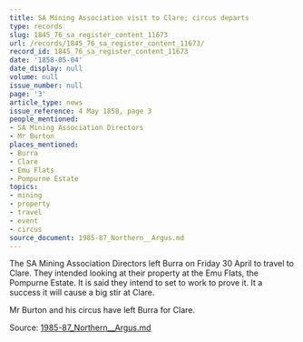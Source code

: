 ```yaml
---
title: SA Mining Association visit to Clare; circus departs
type: records
slug: 1845_76_sa_register_content_11673
url: /records/1845_76_sa_register_content_11673/
record_id: 1845_76_sa_register_content_11673
date: '1858-05-04'
date_display: null
volume: null
issue_number: null
page: '3'
article_type: news
issue_reference: 4 May 1858, page 3
people_mentioned:
- SA Mining Association Directors
- Mr Burton
places_mentioned:
- Burra
- Clare
- Emu Flats
- Pompurne Estate
topics:
- mining
- property
- travel
- event
- circus
source_document: 1985-87_Northern__Argus.md
---
```


The SA Mining Association Directors left Burra on Friday 30 April to travel to Clare.  They intended looking at their property at the Emu Flats, the Pompurne Estate.  It is said they intend to set to work to prove it.  It a success it will cause a big stir at Clare.

Mr Burton and his circus have left Burra for Clare.

Source: [1985-87_Northern__Argus.md](/downloads/markdown/1985-87_Northern__Argus.md)
